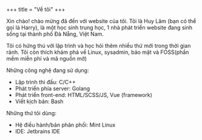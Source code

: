 +++
title = "Về tôi"
+++

Xin chào! chào mừng đã đến với website của tôi. Tôi là Huy Lâm (bạn có thể gọi là Harry), là một học sinh trung học, 1 nhà phát triển website đang sinh sống tại thành phố Đà Nẵng, Việt Nam.


Tôi có hứng thú với lập trình và học hỏi thêm nhiều thứ mới trong thời gian rảnh. Tôi còn thích khám phá về Linux, sysadmin, bảo mật và FOSS(phần mềm miễn phí và mã nguồn mở)

Những công nghệ đang sử dụng:
- Lập trình thi đấu: C/C++
- Phát triển phía server: Golang
- Phát triển front-end: HTML/SCSS/JS, Vue (framework)
- Viết kịch bản: Bash

Những thứ tôi dùng:
- Hệ điều hành/bản phân phối: Mint Linux
- IDE: Jetbrains IDE
